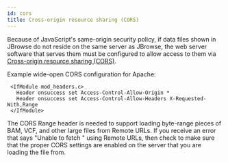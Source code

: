 ```yaml
---
id: cors
title: Cross-origin resource sharing (CORS)
---
```



Because of JavaScript's same-origin security policy, if data files shown in JBrowse do not reside on the same server as JBrowse, the web server software that serves them must be configured to allow access to them via [Cross-origin resource sharing (CORS)](http://en.wikipedia.org/wiki/Cross-origin_resource_sharing).

Example wide-open CORS configuration for Apache:

```
 <IfModule mod_headers.c>
   Header onsuccess set Access-Control-Allow-Origin *
   Header onsuccess set Access-Control-Allow-Headers X-Requested-With,Range
 </IfModule>
```

The CORS Range header is needed to support loading byte-range pieces of BAM, VCF, and other large files from Remote URLs. If you receive an error that says "Unable to fetch <your file>" using Remote URLs, then check to make sure that the proper CORS settings are enabled on the server that you are loading the file from.


